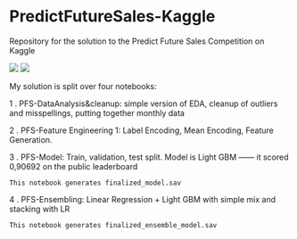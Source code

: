 # PredictFutureSales-Kaggle
Repository for the solution to the Predict Future Sales Competition on Kaggle

<img src="blob\main\images\competition_logo.jpg">
<img src="e5kui\src\assets\img\launch\bunda3d5000FloorElevatorControlsFigmaPrototypeFirstScreen.png" height="auto">

My solution is split over four notebooks:

1 . PFS-DataAnalysis&cleanup: simple version of EDA, cleanup of outliers and misspellings, putting together monthly data

2 . PFS-Feature Engineering 1: Label Encoding, Mean Encoding, Feature Generation.

3 . PFS-Model: Train, validation, test split. Model is Light GBM —— it scored 0,90692 on the public leaderboard
    
    This notebook generates finalized_model.sav
    
4 . PFS-Ensembling: Linear Regression + Light GBM with simple mix and stacking with LR
    
    This notebook generates finalized_ensemble_model.sav
